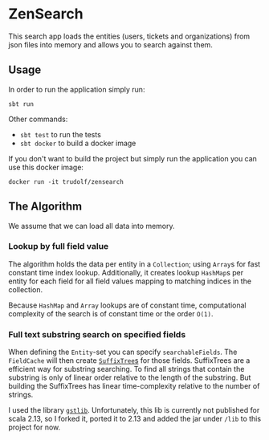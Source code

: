# ZenSearch

This search app loads the entities (users, tickets and organizations) from json files into memory and 
allows you to search against them.


## Usage

In order to run the application simply run:
```
sbt run
```

Other commands:
* `sbt test` to run the tests
* `sbt docker` to build a docker image

If you don't want to build the project but simply run the application you can use this docker image:

```
docker run -it trudolf/zensearch
```


## The Algorithm
We assume that we can load all data into memory.

### Lookup by full field value
The algorithm holds the data per entity in a `Collection`; using `Array`s for fast constant time index lookup.
Additionally, it creates lookup `HashMap`s per entity for each field for all field values 
mapping to matching indices in the collection.

Because `HashMap` and `Array` lookups are of constant time, 
computational complexity of the search is of constant time or the order `O(1)`.

### Full text substring search on specified fields
When defining the `Entity`-set you can specify `searchableFields`.
The `FieldCache` will then create [`SuffixTree`s](https://en.wikipedia.org/wiki/Suffix_tree) for those fields.
SuffixTrees are a efficient way for substring searching.
To find all strings that contain the substring is only of linear order relative to the length of the substring.
But building the SuffixTrees has linear time-complexity relative to the number of strings.

I used the library [`gstlib`](https://github.com/GuillaumeDD/gstlib).
Unfortunately, this lib is currently not published for scala 2.13, so I forked it, 
ported it to 2.13 and added the jar under `/lib` to this project for now.
